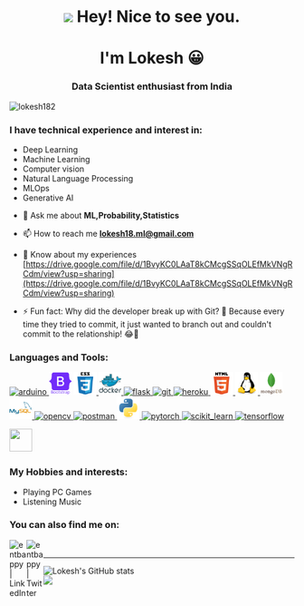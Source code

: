<h1 align="center"><img src="https://emojis.slackmojis.com/emojis/images/1531849430/4246/blob-sunglasses.gif?1531849430" width="30"/> Hey! Nice to see you.</h1>
<h1 align="center">I'm Lokesh 😀</h1>
<h3 align="center">Data Scientist enthusiast from India</h3>

<p align="left"> <img src="https://komarev.com/ghpvc/?username=lokesh182&label=Profile%20views&color=0e75b6&style=flat" alt="lokesh182" /> </p>

### I have technical experience and interest in:
* Deep Learning
* Machine Learning
* Computer vision 
* Natural Language Processing
* MLOps
* Generative AI 



- 💬 Ask me about **ML,Probability,Statistics**

- 📫 How to reach me **lokesh18.ml@gmail.com**

- 📄 Know about my experiences [https://drive.google.com/file/d/1BvyKC0LAaT8kCMcgSSqOLEfMkVNgRCdm/view?usp=sharing](https://drive.google.com/file/d/1BvyKC0LAaT8kCMcgSSqOLEfMkVNgRCdm/view?usp=sharing)

- ⚡ Fun fact: Why did the developer break up with Git? 🤔
                Because every time they tried to commit, it just wanted to branch out and couldn't commit to the relationship! 😂🌿


<h3 align="left">Languages and Tools:</h3>
<p align="left"> <a href="https://aws.amazon.com/" target="_blank"> <img src="https://cdn.worldvectorlogo.com/logos/aws-2.svg" alt="arduino" width="40" height="40"/> </a> <a target="_blank"> <img src="https://raw.githubusercontent.com/devicons/devicon/master/icons/bootstrap/bootstrap-plain-wordmark.svg" alt="bootstrap" width="40" height="40"/> </a> <a href="https://www.w3schools.com/css/" target="_blank"> <img src="https://raw.githubusercontent.com/devicons/devicon/master/icons/css3/css3-original-wordmark.svg" alt="css3" width="40" height="40"/> </a> <a href="https://www.docker.com/" target="_blank"> <img src="https://raw.githubusercontent.com/devicons/devicon/master/icons/docker/docker-original-wordmark.svg" alt="docker" width="40" height="40"/> </a> <a href="https://flask.palletsprojects.com/" target="_blank"> <img src="https://www.vectorlogo.zone/logos/pocoo_flask/pocoo_flask-icon.svg" alt="flask" width="40" height="40"/> </a> <a href="https://git-scm.com/" target="_blank"> <img src="https://www.vectorlogo.zone/logos/git-scm/git-scm-icon.svg" alt="git" width="40" height="40"/> </a> <a href="https://heroku.com" target="_blank"> <img src="https://www.vectorlogo.zone/logos/heroku/heroku-icon.svg" alt="heroku" width="40" height="40"/> </a> <a href="https://www.w3.org/html/" target="_blank"> <img src="https://raw.githubusercontent.com/devicons/devicon/master/icons/html5/html5-original-wordmark.svg" alt="html5" width="40" height="40"/> </a> <a href="https://www.linux.org/" target="_blank"> <img src="https://raw.githubusercontent.com/devicons/devicon/master/icons/linux/linux-original.svg" alt="linux" width="40" height="40"/> </a> <a href="https://www.mongodb.com/" target="_blank"> <img src="https://raw.githubusercontent.com/devicons/devicon/master/icons/mongodb/mongodb-original-wordmark.svg" alt="mongodb" width="40" height="40"/> </a> <a href="https://www.mysql.com/" target="_blank"> <img src="https://raw.githubusercontent.com/devicons/devicon/master/icons/mysql/mysql-original-wordmark.svg" alt="mysql" width="40" height="40"/> </a> <a href="https://opencv.org/" target="_blank"> <img src="https://www.vectorlogo.zone/logos/opencv/opencv-icon.svg" alt="opencv" width="40" height="40"/> </a> <a href="https://postman.com" target="_blank"> <img src="https://www.vectorlogo.zone/logos/getpostman/getpostman-icon.svg" alt="postman" width="40" height="40"/> </a> <a href="https://www.python.org" target="_blank"> <img src="https://raw.githubusercontent.com/devicons/devicon/master/icons/python/python-original.svg" alt="python" width="40" height="40"/> </a> <a href="https://pytorch.org/" target="_blank"> <img src="https://www.vectorlogo.zone/logos/pytorch/pytorch-icon.svg" alt="pytorch" width="40" height="40"/> </a> <a href="https://scikit-learn.org/" target="_blank"> <img src="https://upload.wikimedia.org/wikipedia/commons/0/05/Scikit_learn_logo_small.svg" alt="scikit_learn" width="40" height="40"/> </a> <a href="https://www.tensorflow.org" target="_blank"> <img src="https://www.vectorlogo.zone/logos/tensorflow/tensorflow-icon.svg" alt="tensorflow" width="40" height="40"/> </a> </p> <a><img src = "https://raw.githubusercontent.com/lokesh182/StudentsMarksPredictor/main/idOeRd2gAI_1717664043287.svg"  width="40" height="40"/></a>

### My Hobbies and interests:
* Playing PC Games
* Listening Music

### You can also find me on: 

[<img align="left" alt="entbappy | LinkedIn" width="30px" src="https://img.icons8.com/color/48/000000/linkedin.png" />][linkedin]
[<img align="left" alt="entbappy | Twitter" width="30px" src="https://img.icons8.com/fluent/48/000000/twitter.png" />][twitter]


<br>

<hr>

[linkedin]: https://www.linkedin.com/in/lokesh182/
[twitter]: https://twitter.com/lokesh18_ML


<!-- <p align="left"> <a href="https://github.com/ryo-ma/github-profile-trophy"><img src="https://github-profile-trophy.vercel.app/?username=entbappy" alt="entbappy" /></a> </p> -->
![Lokesh's GitHub stats](https://github-readme-streak-stats.herokuapp.com/?user=lokesh182&theme=radical&hide_border=false)<br/>
![](https://github-readme-stats.vercel.app/api/top-langs/?username=lokesh182&theme=radical&hide_border=false&include_all_commits=false&count_private=false&layout=compact)

